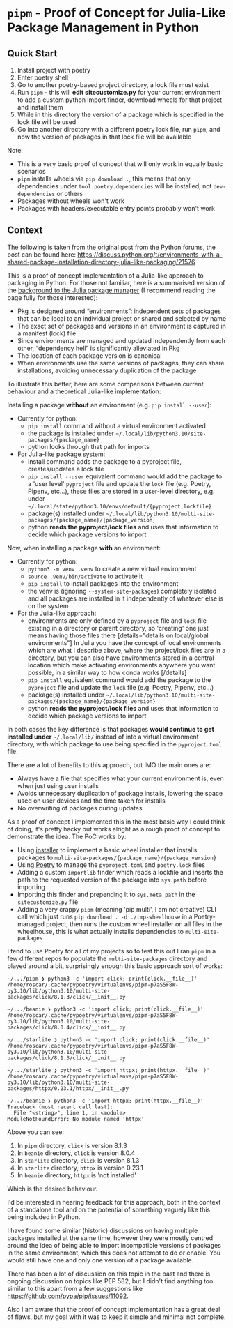 # `pipm` - Proof of Concept for Julia-Like Package Management in Python

## Quick Start

1. Install project with poetry
2. Enter poetry shell
3. Go to another poetry-based project directory, a lock file must exist
4. Run `pipm` - this will **edit sitecustomize.py** for your current environment to add a custom python import finder, download wheels for that project and install them
5. While in this directory the version of a package which is specified in the lock file will be used
6. Go into another directory with a different poetry lock file, run `pipm`, and now the version of packages in that lock file will be available

Note:

- This is a very basic proof of concept that will only work in equally basic scenarios
- `pipm` installs wheels via `pip download .`, this means that only dependencies under `tool.poetry.dependencies` will be installed, not `dev-dependencies` or others
- Packages without wheels won't work
- Packages with headers/executable entry points probably won't work

## Context

The following is taken from the original post from the Python forums, the post can be found here: <https://discuss.python.org/t/environments-with-a-shared-package-installation-directory-julia-like-packaging/21576>

This is a proof of concept implementation of a Julia-like approach to packaging in Python. For those not familiar, here is a summarised version of the [background to the Julia package manager](https://pkgdocs.julialang.org/v1/#Background-and-Design) (I recommend reading the page fully for those interested):

- Pkg is designed around “environments”: independent sets of packages that can be local to an individual project or shared and selected by name
- The exact set of packages and versions in an environment is captured in a manifest (lock) file
- Since environments are managed and updated independently from each other, “dependency hell” is significantly alleviated in Pkg
- The location of each package version is canonical
- When environments use the same versions of packages, they can share installations, avoiding unnecessary duplication of the package

To illustrate this better, here are some comparisons between current behaviour and a theoretical Julia-like implementation:

Installing a package **without** an environment (e.g. `pip install --user`):

- Currently for python:
  - `pip install` command without a virtual environment activated
  - the package is installed under  `~/.local/lib/python3.10/site-packages/{package_name}`
  - python looks through that path for imports
- For Julia-like package system:
  - install command adds the package to a pyproject file, creates/updates a lock file
  - `pip install --user` equivalent command would add the package to a 'user level' `pyproject` file and update the `lock` file (e.g. Poetry, Pipenv, etc...), these files are stored in a user-level directory, e.g. under `~/.local/state/python3.10/envs/default/{pyproject,lockfile}`
  - package(s) installed under `~/.local/lib/python3.10/multi-site-packages/{package_name}/{package_version}`
  - python **reads the pyproject/lock files** and uses that information to decide which package versions to import

Now, when installing a package **with** an environment:

- Currently for python:
  - `python3 -m venv .venv` to create a new virtual environment
  - `source .venv/bin/activate` to activate it
  - `pip install` to install packages into the environment
  - the venv is (ignoring `--system-site-packages`) completely isolated and all packages are installed in it independently of whatever else is on the system
- For the Julia-like approach:
  - environments are only defined by a `pyproject` file and `lock` file existing in a directory or parent directory, so 'creating' one just means having those files there
    [details="details on local/global environments"]
    In Julia you have the concept of local environments which are what I describe above, where the project/lock files are in a directory, but you can also have environments stored in a central location which make activating environments anywhere you want possible, in a similar way to how conda works
    [/details]
  - `pip install` equivalent command would add the package to the `pyproject` file and update the `lock` file (e.g. Poetry, Pipenv, etc...)
  - package(s) installed under `~/.local/lib/python3.10/multi-site-packages/{package_name}/{package_version}`
  - python **reads the pyproject/lock files** and uses that information to decide which package versions to import

In both cases the key difference is that packages **would continue to get installed under** `~/.local/lib/` instead of into a virtual environment directory, with which package to use being specified in the `pyproject.toml` file.

There are a lot of benefits to this approach, but IMO the main ones are:

- Always have a file that specifies what your current environment is, even when just using user installs
- Avoids unnecessary duplication of package installs, lowering the space used on user devices and the time taken for installs
- No overwriting of packages during updates

As a proof of concept I implemented this in the most basic way I could think of doing, it's pretty hacky but works alright as a rough proof of concept to demonstrate the idea. The PoC works by:

- Using [installer](https://github.com/pypa/installer) to implement a basic wheel installer that installs packages to `multi-site-packages/{package_name}/{package_version}`
- Using [Poetry](https://github.com/python-poetry/poetry) to manage the `pyproject.toml` and `poetry.lock` files
- Adding a custom `importlib` finder which reads a lockfile and inserts the path to the requested version of the package into `sys.path` before importing
- Importing this finder and prepending it to `sys.meta_path` in the `sitecustomize.py` file
- Adding a very crappy `pipm` (meaning 'pip multi', I am not creative) CLI call which just runs `pip download . -d ./tmp-wheelhouse` in a Poetry-managed project, then runs the custom wheel installer on all files in the wheelhouse, this is what actually installs dependencies to `multi-site-packages`

I tend to use Poetry for all of my projects so to test this out I ran `pipm` in a few different repos to populate the `multi-site-packages` directory and played around a bit, surprisingly enough this basic approach sort of works:

```shell
~/.../pipm ❯ python3 -c 'import click; print(click.__file__)'
/home/roscar/.cache/pypoetry/virtualenvs/pipm-p7aS5F8W-py3.10/lib/python3.10/multi-site-packages/click/8.1.3/click/__init__.py

~/.../beanie ❯ python3 -c 'import click; print(click.__file__)'
/home/roscar/.cache/pypoetry/virtualenvs/pipm-p7aS5F8W-py3.10/lib/python3.10/multi-site-packages/click/8.0.4/click/__init__.py

~/.../starlite ❯ python3 -c 'import click; print(click.__file__)'
/home/roscar/.cache/pypoetry/virtualenvs/pipm-p7aS5F8W-py3.10/lib/python3.10/multi-site-packages/click/8.1.3/click/__init__.py

~/.../starlite ❯ python3 -c 'import httpx; print(httpx.__file__)'
/home/roscar/.cache/pypoetry/virtualenvs/pipm-p7aS5F8W-py3.10/lib/python3.10/multi-site-packages/httpx/0.23.1/httpx/__init__.py

~/.../beanie ❯ python3 -c 'import httpx; print(httpx.__file__)'
Traceback (most recent call last):
  File "<string>", line 1, in <module>
ModuleNotFoundError: No module named 'httpx'
```

Above you can see:

1. In `pipm` directory, `click` is version 8.1.3
2. In `beanie` directory, `click` is version 8.0.4
3. In `starlite` directory, `click` is version 8.1.3
4. In `starlite` directory, `httpx` is version 0.23.1
5. In `beanie` directory, `httpx` is 'not installed'

Which is the desired behaviour.

I'd be interested in hearing feedback for this approach, both in the context of a standalone tool and on the potential of something vaguely like this being included in Python.

I have found some similar (historic) discussions on having multiple packages installed at the same time, however they were mostly centred around the idea of being able to import incompatible versions of packages in the same environment, which this does not attempt to do or enable. You would still have one and only one version of a package available.

There has been a lot of discussion on this topic in the past and there is ongoing discussion on topics like PEP 582, but I didn't find anything too similar to this apart from a few suggestions like https://github.com/pypa/pip/issues/11092.

Also I am aware that the proof of concept implementation has a great deal of flaws, but my goal with it was to keep it simple and minimal not complete.
